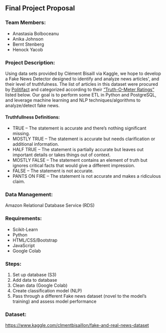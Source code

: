 ## Final Project Proposal

### Team Members:
* Anastasia Bolboceanu
* Anika Johnson
* Bernt Stenberg
* Henock Yacob


### Project Description:
Using data sets provided by Clément Bisaill via Kaggle, we hope to develop a Fake News Detector designed to identify and analyze news articles', and their level of truthfulness. The list of articles in this dataset were procured by [Politifact](https://www.politifact.com/) and categorized according to their [“Truth-O-Meter Ratings”](https://www.politifact.com/article/2018/feb/12/principles-truth-o-meter-politifacts-methodology-i/#Truth-O-Meter%20ratings) listed below. Our goal is to perform some ETL in Python and PostgreSQL, and leverage machine learning and NLP techniques/algorithms to analyze/detect fake news.

#### Truthfullness Definitions:
* TRUE – The statement is accurate and there’s nothing significant missing.
* MOSTLY TRUE – The statement is accurate but needs clarification or additional information.
* HALF TRUE – The statement is partially accurate but leaves out important details or takes things out of context.
* MOSTLY FALSE – The statement contains an element of truth but ignores critical facts that would give a different impression.
* FALSE – The statement is not accurate.
* PANTS ON FIRE – The statement is not accurate and makes a ridiculous claim.


### Data Management:
Amazon Relational Database Service (RDS)


### Requirements:
* Scikit-Learn
* Python 
* HTML/CSS/Bootstrap
* JavaScript 
* Google Colab


### Steps:
1. Set up database (S3)
2. Add data to database
3. Clean data (Google Colab)
4. Create classification model (NLP)
5. Pass through a different Fake news dataset (novel to the model’s training) and assess model performance


### Dataset:
https://www.kaggle.com/clmentbisaillon/fake-and-real-news-dataset
